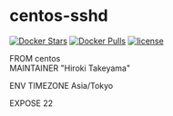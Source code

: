 # centos-sshd
[![Docker Stars](https://img.shields.io/docker/stars/takeyamajp/centos-sshd.svg?style=flat-square)](https://hub.docker.com/r/takeyamajp/centos-sshd/)
[![Docker Pulls](https://img.shields.io/docker/pulls/takeyamajp/centos-sshd.svg?style=flat-square)](https://hub.docker.com/r/takeyamajp/centos-sshd/)
[![license](https://img.shields.io/github/license/takeyamajp/docker-centos-sshd.svg)](https://github.com/takeyamajp/docker-centos-sshd/blob/master/LICENSE)

FROM centos  
MAINTAINER "Hiroki Takeyama"

ENV TIMEZONE Asia/Tokyo

EXPOSE 22
